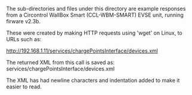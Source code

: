 
The sub-directories and files under this directory are example responses from
a Circontrol WallBox Smart (CCL-WBM-SMART) EVSE unit, running firware v2.3b.

These were created by making HTTP requests using 'wget' on Linux, to URLs
such as:
  
  http://192.168.1.11/services/chargePointsInterface/devices.xml

The returned XML from this call is saved as:
services/chargePointsInterface/devices.xml

The XML has had newline characters and indentation added to make it easier
to read.

